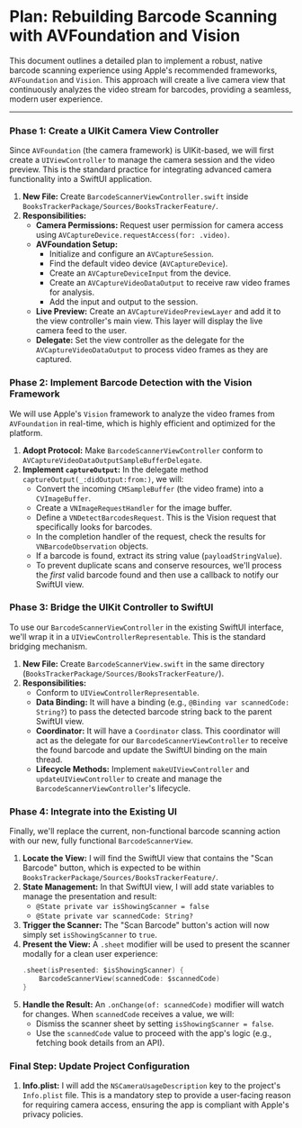 # Plan: Rebuilding Barcode Scanning with AVFoundation and Vision

This document outlines a detailed plan to implement a robust, native barcode scanning experience using Apple's recommended frameworks, `AVFoundation` and `Vision`. This approach will create a live camera view that continuously analyzes the video stream for barcodes, providing a seamless, modern user experience.

---

### Phase 1: Create a UIKit Camera View Controller

Since `AVFoundation` (the camera framework) is UIKit-based, we will first create a `UIViewController` to manage the camera session and the video preview. This is the standard practice for integrating advanced camera functionality into a SwiftUI application.

1.  **New File:** Create `BarcodeScannerViewController.swift` inside `BooksTrackerPackage/Sources/BooksTrackerFeature/`.
2.  **Responsibilities:**
    *   **Camera Permissions:** Request user permission for camera access using `AVCaptureDevice.requestAccess(for: .video)`.
    *   **AVFoundation Setup:**
        *   Initialize and configure an `AVCaptureSession`.
        *   Find the default video device (`AVCaptureDevice`).
        *   Create an `AVCaptureDeviceInput` from the device.
        *   Create an `AVCaptureVideoDataOutput` to receive raw video frames for analysis.
        *   Add the input and output to the session.
    *   **Live Preview:** Create an `AVCaptureVideoPreviewLayer` and add it to the view controller's main view. This layer will display the live camera feed to the user.
    *   **Delegate:** Set the view controller as the delegate for the `AVCaptureVideoDataOutput` to process video frames as they are captured.

### Phase 2: Implement Barcode Detection with the Vision Framework

We will use Apple's `Vision` framework to analyze the video frames from `AVFoundation` in real-time, which is highly efficient and optimized for the platform.

1.  **Adopt Protocol:** Make `BarcodeScannerViewController` conform to `AVCaptureVideoDataOutputSampleBufferDelegate`.
2.  **Implement `captureOutput`:** In the delegate method `captureOutput(_:didOutput:from:)`, we will:
    *   Convert the incoming `CMSampleBuffer` (the video frame) into a `CVImageBuffer`.
    *   Create a `VNImageRequestHandler` for the image buffer.
    *   Define a `VNDetectBarcodesRequest`. This is the Vision request that specifically looks for barcodes.
    *   In the completion handler of the request, check the results for `VNBarcodeObservation` objects.
    *   If a barcode is found, extract its string value (`payloadStringValue`).
    *   To prevent duplicate scans and conserve resources, we'll process the *first* valid barcode found and then use a callback to notify our SwiftUI view.

### Phase 3: Bridge the UIKit Controller to SwiftUI

To use our `BarcodeScannerViewController` in the existing SwiftUI interface, we'll wrap it in a `UIViewControllerRepresentable`. This is the standard bridging mechanism.

1.  **New File:** Create `BarcodeScannerView.swift` in the same directory (`BooksTrackerPackage/Sources/BooksTrackerFeature/`).
2.  **Responsibilities:**
    *   Conform to `UIViewControllerRepresentable`.
    *   **Data Binding:** It will have a binding (e.g., `@Binding var scannedCode: String?`) to pass the detected barcode string back to the parent SwiftUI view.
    *   **Coordinator:** It will have a `Coordinator` class. This coordinator will act as the delegate for our `BarcodeScannerViewController` to receive the found barcode and update the SwiftUI binding on the main thread.
    *   **Lifecycle Methods:** Implement `makeUIViewController` and `updateUIViewController` to create and manage the `BarcodeScannerViewController`'s lifecycle.

### Phase 4: Integrate into the Existing UI

Finally, we'll replace the current, non-functional barcode scanning action with our new, fully functional `BarcodeScannerView`.

1.  **Locate the View:** I will find the SwiftUI view that contains the "Scan Barcode" button, which is expected to be within `BooksTrackerPackage/Sources/BooksTrackerFeature/`.
2.  **State Management:** In that SwiftUI view, I will add state variables to manage the presentation and result:
    *   `@State private var isShowingScanner = false`
    *   `@State private var scannedCode: String?`
3.  **Trigger the Scanner:** The "Scan Barcode" button's action will now simply set `isShowingScanner` to `true`.
4.  **Present the View:** A `.sheet` modifier will be used to present the scanner modally for a clean user experience:
    ```swift
    .sheet(isPresented: $isShowingScanner) {
        BarcodeScannerView(scannedCode: $scannedCode)
    }
    ```
5.  **Handle the Result:** An `.onChange(of: scannedCode)` modifier will watch for changes. When `scannedCode` receives a value, we will:
    *   Dismiss the scanner sheet by setting `isShowingScanner = false`.
    *   Use the `scannedCode` value to proceed with the app's logic (e.g., fetching book details from an API).

### Final Step: Update Project Configuration

1.  **Info.plist:** I will add the `NSCameraUsageDescription` key to the project's `Info.plist` file. This is a mandatory step to provide a user-facing reason for requiring camera access, ensuring the app is compliant with Apple's privacy policies.
